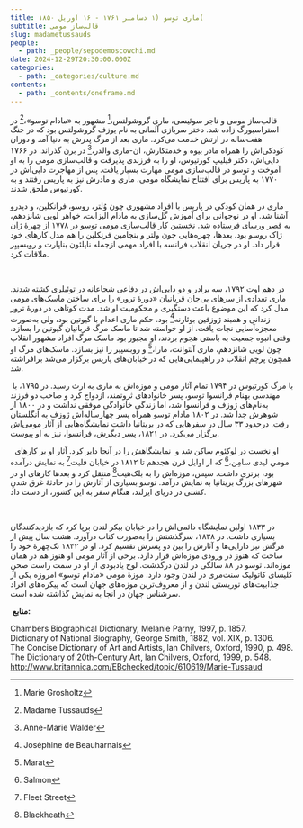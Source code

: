 ```yaml
---
title: ماری توسو (۱ دسامبر ۱۷۶۱ - ۱۶ آوریل ۱۸۵۰(
subtitle: قالب‏‌ساز مومی
slug: madametussauds
people:
  - path: _people/sepodemoscowchi.md
date: 2024-12-29T20:30:00.000Z
categories:
  - path: _categories/culture.md
contents:
  - path: _contents/oneframe.md
---
```



قالب‏‌ساز مومی و تاجر سوئیسی، ماری گروشولتس،[^1] مشهور به «مادام توسو»،[^2] در استراسبورگ زاده شد. دختر سربازی آلمانی به‏ نام یوزف گروشولتس بود که در جنگ هفت‏‌ساله در ارتش خدمت می‌کرد. ماری بعد از مرگ پدرش به دنیا آمد و دوران کودکی‌اش را هم‏راه مادر بیوه و خدمتکارش، ان-مارى والدر،[^3] در برن گذراند. در ۱۷۶۶ دایی‌اش، دکتر فیلیپ کورتیوس، او را به فرزندی پذیرفت و قالب‏‌سازی مومی را به او آموخت و توسو در قالب‏‌سازی مومی مهارت بسیار یافت. پس از مهاجرت دایی‌اش در ۱۷۷۰ به پاریس برای افتتاح نمایشگاه مومی، ماری و مادرش نیز به پاریس رفتند و به کورتیوس ملحق شدند.

ماری در همان کودکی در پاریس با افراد مشهوری چون وُلتر، روسو، فرانکلین، و دیدرو آشنا شد. او در نوجوانی برای آموزش گل‌سازی به مادام الیزابت، خواهر لویی شانزدهم، به قصر ورسای فرستاده شد. نخستین کار قالب‏‌سازی مومی توسو در ۱۷۷۸ از چهرۀ ژان ژاک روسو بود. بعدها، چهره‏‌هایی چون ولتر و بنجامین فرنکلین را هم مدل کارهای خود قرار داد. او در جریان انقلاب فرانسه با افراد مهمی ازجمله ناپلئون بناپارت و روبسپیِر ملاقات کرد.

 

در دهم اوت ۱۷۹۲، سه برادر و دو دایی‌اش در دفاعی شجاعانه در توئیلری کشته شدند. ماری تعدادی از سرهای بی‌جان قربانیان «دورۀ ترور» را برای ساختن ماسک‌های مومی مدل کرد که این موضوع باعث دست‏گیری و محکومیت او شد. مدت کوتاهی در دورۀ ترور زندانی و هم‏بند ژوزفین بوئارنه[^4] بود. حکم ماری اعدام با گیوتین بود، ولی به‏‌صورت معجزه‌آسایی نجات یافت. از او خواسته شد تا ماسک مرگ قربانیان گیوتین را بسازد. وقتی انبوه جمعیت به باستی هجوم بردند، او مجبور بود ماسک مرگ افراد مشهور انقلاب چون لویی شانزدهم، ماری آنتوانت، مارا،[^5] و روبسپیر را نیز بسازد. ماسک‌های مرگ او هم‏چون پرچم انقلاب در راه‏پیمایی‌هایی که در خیابان‌های پاریس برگزار می‌شد برافراشته شد.

 با مرگ کورتیوس در ۱۷۹۴ تمام آثار مومی و موزه‌اش به ماری به ارث رسید. در ۱۷۹۵، با مهندسی به‏نام فرانسوا توسو، پسر خانواده‏ای ثروت‏مند، ازدواج کرد و صاحب دو فرزند به‏‌نام‌های ژوزف و فرانسوا شد، اما زندگی خانوادگی موفقی نداشت و در ۱۸۰۰ از شوهرش جدا شد. در ۱۸۰۲ مادام توسو هم‏راه پسر چهارساله‌اش ژوزف به انگلستان رفت. درحدود ۳۳ سال در سفرهایی که در بریتانیا داشت نمایشگاه‌هایی از آثار مومی‌اش برگزار می‌کرد. در ۱۸۲۱، پسر دیگرش، فرانسوا، نیز به او پیوست.

 
او نخست در لوکئوم ساکن شد و  نمایشگاهش را در آن‏جا دایر کرد. آثار او بر کارهای مومیِ لیدی سامِن،[^6] که از اوایل قرن هجدهم تا ۱۸۱۲ در خیابان فلیت[^7] به نمایش درآمده بود، برتری داشت. سپس، موزه‌اش را به بلک‌هیت[^8] منتقل کرد و بعدها کارهای او در شهرهای بزرگ بریتانیا به نمایش درآمد. توسو بسیاری از آثارش را در حادثۀ غرق شدنِ کشتی در دریای ایرلند، هنگام سفر به این کشور، از دست داد.

 

در ۱۸۳۳ اولین نمایشگاه دائمی‌اش را در خیابان بیکر لندن برپا کرد که بازدیدکنندگان بسیاری داشت. در ۱۸۳۸، سرگذشتش را به‌‏صورت کتاب درآورد. هشت سال پیش از مرگش نیز دارایی‌ها و آثارش را بین دو پسرش تقسیم کرد. او در ۱۸۴۲ تک‏‌چهرۀ خود را ساخت که هنوز در ورودی موزه‌اش قرار دارد. برخی از آثار مومی او هنوز هم در همان موزه‌اند. توسو در ۸۸ سالگی در لندن درگذشت. لوح یادبودی از او در سمت راست صحنِ کلیسای کاتولیک سنت‌مری در لندن وجود دارد. موزۀ مومی «مادام توسو» امروزه یکی از جذابیت‌های توریستی لندن و از معروف‌ترین موزه‌های جهان است که پیکره‌های افراد سرشناس جهان در آن‏جا به نمایش گذاشته شده است.


 **منابع:**

<p dir="ltr">
Chambers Biographical Dictionary, Melanie Parny, 1997, p. 1857.
    <br>
Dictionary of National Biography, George Smith, 1882, vol. XIX, p. 1306.
<br>
The Concise Dictionary of Art and Artists, lan Chilvers, Oxford, 1990, p. 498.
<br>
The Dictionary of 20th-Century Art, lan Chilvers, Oxford, 1999, p. 548.
<br>
    <a href="www.britannica.com/EBchecked/topic/610619/Marie-Tussaud">http://www.britannica.com/EBchecked/topic/610619/Marie-Tussaud</a>
</p>

 
[^1]: Marie Grosholtz
[^2]: Madame Tussauds
[^3]: Anne-Marie Walder
[^4]: Joséphine de Beauharnais
[^5]: Marat
[^6]: Salmon
[^7]: Fleet Street
[^8]: Blackheath

